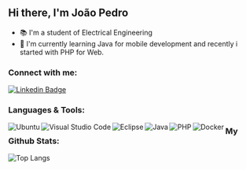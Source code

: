 ## Hi there, I'm João Pedro

 - :books: I'm a student of Electrical Engineering
 - :seedling: I'm currently learning Java for mobile development and recently i started with PHP for Web.

 ### Connect with me:

[![Linkedin Badge](https://img.shields.io/badge/-LinkedIn-blue?style=flat-square&logo=Linkedin&logoColor=white&link=https://www.linkedin.com/in/joao-pedro-oliveira-rocha/)](https://www.linkedin.com/in/joao-pedro-oliveira-rocha/)

### Languages & Tools:

<img align="left" alt="Ubuntu" src="https://img.shields.io/badge/Ubuntu-E95420?style=for-the-badge&logo=ubuntu&logoColor=white">
<img align="left" alt="Visual Studio Code" src="https://img.shields.io/badge/Visual_Studio-5C2D91?style=for-the-badge&logo=visual%20studio&logoColor=white">
<img align="left" alt="Eclipse" src="https://img.shields.io/badge/Eclipse-2C2255?style=for-the-badge&logo=eclipse&logoColor=white">
<img align="left" alt="Java" src="https://img.shields.io/badge/Java-ED8B00?style=for-the-badge&logo=java&logoColor=white">
<img align="left" alt="PHP" src="https://img.shields.io/badge/PHP-777BB4?style=for-the-badge&logo=php&logoColor=white">
<img align="left" alt="Docker" src="https://img.shields.io/badge/Docker-2CA5E0?style=for-the-badge&logo=docker&logoColor=white">

### My Github Stats:

![Top Langs](https://github-readme-stats.vercel.app/api/top-langs/?username=jpoliveira08&theme=tokyonight)
